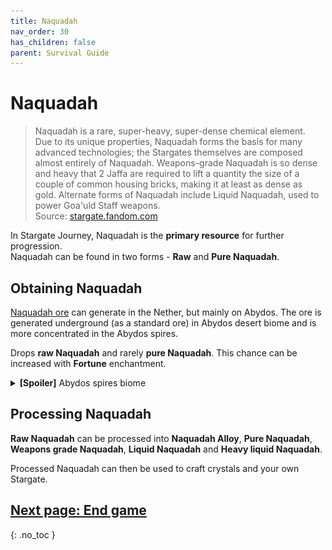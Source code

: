 ```yaml
---
title: Naquadah
nav_order: 30
has_children: false
parent: Survival Guide
---
```


# Naquadah
> Naquadah is a rare, super-heavy, super-dense chemical element.  
> Due to its unique properties, Naquadah forms the basis for many advanced technologies; 
> the Stargates themselves are composed almost entirely of Naquadah.
> Weapons-grade Naquadah is so dense and heavy 
> that 2 Jaffa are required to lift a quantity the size of a couple of common housing bricks, 
> making it at least as dense as gold. 
> Alternate forms of Naquadah include Liquid Naquadah, used to power Goa'uld Staff weapons.  
> Source: [stargate.fandom.com](https://stargate.fandom.com/wiki/Naquadah)

In Stargate Journey, Naquadah is the **primary resource** for further progression.  
Naquadah can be found in two forms - **Raw** and **Pure Naquadah**.

## Obtaining Naquadah

[Naquadah ore](/blocks/functional_blocks/#naquadah-ore) can generate in the Nether, but mainly on Abydos.
The ore is generated underground (as a standard ore) in Abydos desert biome
and is more concentrated in the Abydos spires.

Drops **raw Naquadah** and rarely **pure Naquadah**.
This chance can be increased with **Fortune** enchantment.

<details markdown="block">
<summary><b>[Spoiler]</b> Abydos spires biome</summary>

Abydos spires biome contains stone pillars (spires) with a decent amount of Naquadah ore.

![Abydos Spires biome](/assets/img/survival/abydos_spires.png)

</details>

## Processing Naquadah

**Raw Naquadah** can be processed into **Naquadah Alloy**,
**Pure Naquadah**, **Weapons grade Naquadah**, **Liquid Naquadah** and **Heavy liquid Naquadah**.

Processed Naquadah can then be used to craft crystals and your own Stargate.

## [Next page: End game](/survival/end_game/)
{: .no_toc }
